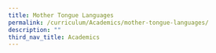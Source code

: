```yaml
---
title: Mother Tongue Languages
permalink: /curriculum/Academics/mother-tongue-languages/
description: ""
third_nav_title: Academics
---
```

